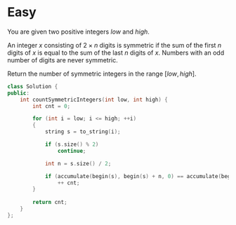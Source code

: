 # Easy

You are given two positive integers $low$ and $high$.

An integer $x$ consisting of $2 \times n$ digits is symmetric if the sum of the first $n$ digits of $x$ is equal to the sum of the last $n$ digits of $x$. Numbers with an odd number of digits are never symmetric.

Return the number of symmetric integers in the range $[low, high]$.

```cpp
class Solution {
public:
    int countSymmetricIntegers(int low, int high) {
        int cnt = 0;

        for (int i = low; i <= high; ++i)
        {
            string s = to_string(i);

            if (s.size() % 2)
                continue;

            int n = s.size() / 2;

            if (accumulate(begin(s), begin(s) + n, 0) == accumulate(begin(s) + n, end(s), 0))
                ++ cnt;
        }
        
        return cnt;
    }
};
```
